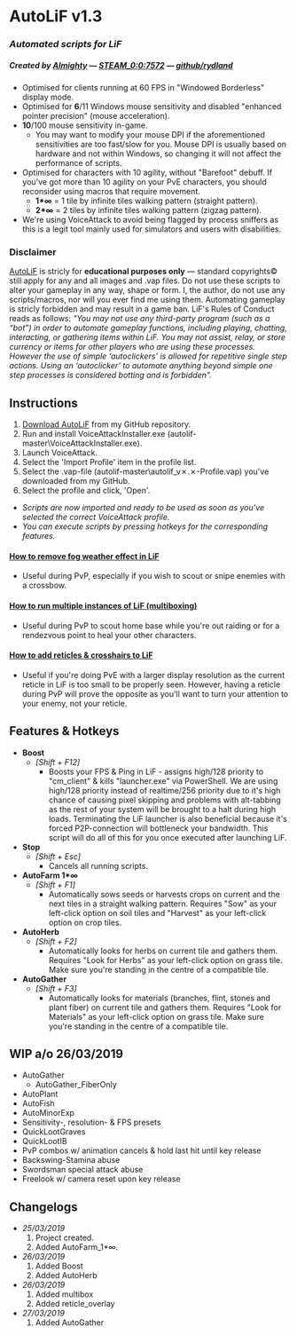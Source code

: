 # AutoLiF  v1.3
### _*Automated scripts for LiF*_ 
##### _*Created by [Almighty](https://i.kym-cdn.com/photos/images/original/001/171/120/b2d.jpg) — [STEAM_0:0:7572](https://steamcommunity.com/id/mcbenis/) — [github/rydland](https://github.com/rydland)*_
* Optimised for clients running at 60 FPS in "Windowed Borderless" display mode.
* Optimised for __6__/11 Windows mouse sensitivity and disabled "enhanced pointer precision" (mouse acceleration).
* __10__/100 mouse sensitivity in-game.
  * You may want to modify your mouse DPI if the aforementioned sensitivities are too fast/slow for you. Mouse DPI is usually based on hardware and not within Windows, so changing it will not affect the performance of scripts.
* Optimised for characters with 10 agility, without "Barefoot" debuff. If you've got more than 10 agility on your PvE characters, you should reconsider using macros that require movement.
  * __1*∞__ = 1 tile by infinite tiles walking pattern (straight pattern).
  * __2*∞__ = 2 tiles by infinite tiles walking pattern (zigzag pattern).
* We're using VoiceAttack to avoid being flagged by process sniffers as this is a legit tool mainly used for simulators and users with disabilities.
### Disclaimer
[AutoLiF](https://github.com/rydland/autolif) is stricly for __educational purposes only__ — standard copyrights© still apply for any and all images and .vap files.
Do not use these scripts to alter your gameplay in any way, shape or form. I, the author, do not use any scripts/macros, nor will you ever find me using them. Automating gameplay is stricly forbidden and may result in a game ban. LiF's Rules of Conduct reads as follows: _"You may not use any third-party program (such as a “bot”) in order to automate gameplay functions, including playing, chatting, interacting, or gathering items within LiF. You may not assist, relay, or store currency or items for other players who are using these processes. However the use of simple ‘autoclickers’ is allowed for repetitive single step actions. Using an ‘autoclicker’ to automate anything beyond simple one step processes is considered botting and is forbidden"._
## Instructions
1. [Download AutoLiF](https://github.com/rydland/autolif/archive/master.zip) from my GitHub repository.
2. Run and install VoiceAttackInstaller.exe (autolif-master\VoiceAttackInstaller.exe).
3. Launch VoiceAttack.
4. Select the 'Import Profile' item in the profile list.
5. Select the .vap-file (autolif-master\autolif_v✗.✗-Profile.vap) you've downloaded from my GitHub.
6. Select the profile and click, 'Open'.
* _Scripts are now imported and ready to be used as soon as you've selected the correct VoiceAttack profile._
* _You can execute scripts by pressing hotkeys for the corresponding features._
#### [How to remove fog weather effect in LiF](https://github.com/rydland/autolif/blob/master/remove_fog/README.md)
  * Useful during PvP, especially if you wish to scout or snipe enemies with a crossbow.
#### [How to run multiple instances of LiF (multiboxing)](https://github.com/rydland/autolif/blob/master/multibox/README.md)
  * Useful during PvP to scout home base while you're out raiding or for a rendezvous point to heal your other characters.
#### [How to add reticles & crosshairs to LiF](https://github.com/rydland/autolif/blob/master/reticle_overlay/README.md)
  * Useful if you're doing PvE with a larger display resolution as the current reticle in LiF is too small to be properly seen. However, having a reticle during PvP will prove the opposite as you'll want to turn your attention to your enemy, not your reticle.
## Features & Hotkeys
* __Boost__
  * _[Shift + F12]_
    * Boosts your FPS & Ping in LiF - assigns high/128 priority to "cm_client" & kills "launcher.exe" via PowerShell. We are using high/128 priority instead of realtime/256 priority due to it's high chance of causing pixel skipping and problems with alt-tabbing as the rest of your system will be brought to a halt during high loads. Terminating the LiF launcher is also beneficial because it's forced P2P-connection will bottleneck your bandwidth. This script will do all of this for you once executed after launching LiF.
* __Stop__
  * _[Shift + Esc]_
    * Cancels all running scripts.
* __AutoFarm 1*∞__
  * _[Shift + F1]_
    * Automatically sows seeds or harvests crops on current and the next tiles in a straight walking pattern. Requires "Sow" as your left-click option on soil tiles and "Harvest" as your left-click option on crop tiles.
* __AutoHerb__
  * _[Shift + F2]_
    * Automatically looks for herbs on current tile and gathers them. Requires "Look for Herbs" as your left-click option on grass tile. Make sure you're standing in the centre of a compatible tile.
* __AutoGather__
  * _[Shift + F3]_
    * Automatically looks for materials (branches, flint, stones and plant fiber) on current tile and gathers them. Requires "Look for Materials" as your left-click option on grass tile. Make sure you're standing in the centre of a compatible tile.
## WIP a/o 26/03/2019
* AutoGather
  * AutoGather_FiberOnly
* AutoPlant
* AutoFish
* AutoMinorExp
* Sensitivity-, resolution- & FPS presets
* QuickLootGraves
* QuickLootIB
* PvP combos w/ animation cancels & hold last hit until key release
* Backswing-Stamina abuse
* Swordsman special attack abuse
* Freelook w/ camera reset upon key release
## Changelogs
* _25/03/2019_
  1. Project created.
  2. Added AutoFarm_1*∞.
* _26/03/2019_
  1. Added Boost
  2. Added AutoHerb
* _26/03/2019_
  1. Added multibox
  2. Added reticle_overlay
* _27/03/2019_
  1. Added AutoGather


